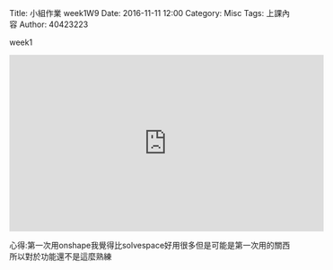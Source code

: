 Title: 小組作業 week1W9
Date: 2016-11-11 12:00
Category: Misc
Tags: 上課內容
Author: 40423223

week1

<!-- PELICAN_END_SUMMARY -->

<iframe width="560" height="315" src="https://www.youtube.com/embed/DeiSRrQImVA" frameborder="0" allowfullscreen></iframe>

心得:第一次用onshape我覺得比solvespace好用很多但是可能是第一次用的關西所以對於功能還不是這麼熟練